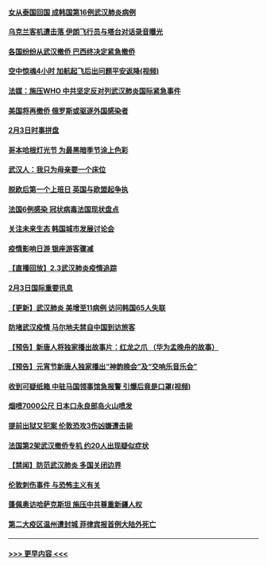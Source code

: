 #### [女从泰国回国 成韩国第16例武汉肺炎病例](../pages/prog202/a102768669.md?t=02041455) 
#### [乌克兰客机遭击落 伊朗飞行员与塔台对话录音曝光](../pages/prog202/a102768645.md?t=02041455) 
#### [各国纷纷从武汉撤侨 巴西终决定紧急撤侨](../pages/prog202/a102768630.md?t=02041455) 
#### [空中惊魂4小时 加航起飞后出问题平安返降(视频)](../pages/prog202/a102768601.md?t=02041455) 
#### [法媒：施压WHO 中共坚定反对列武汉肺炎国际紧急事件](../pages/prog202/a102768584.md?t=02041455) 
#### [美国将再撤侨 俄罗斯或驱逐外国感染者](../pages/prog202/a102768247.md?t=02041455) 
#### [2月3日时事拼盘](../pages/prog202/a102768402.md?t=02041455) 
#### [哥本哈根灯光节 为最黑暗季节涂上色彩](../pages/prog202/a102768369.md?t=02041455) 
#### [武汉人：我只为母亲要一个床位](../pages/prog202/a102768250.md?t=02041455) 
#### [脱欧后第一个上班日 英国与欧盟起争执](../pages/prog202/a102768252.md?t=02041455) 
#### [法国6例感染 冠状病毒法国现状盘点](../pages/prog202/a102768157.md?t=02041455) 
#### [关注未来生态 韩国城市发展讨论会](../pages/prog202/a102768153.md?t=02041455) 
#### [疫情影响日游 银座游客骤减](../pages/prog202/a102768160.md?t=02041455) 
#### [【直播回放】2.3武汉肺炎疫情追踪](../pages/prog202/a102768128.md?t=02041455) 
#### [2月3日国际重要讯息](../pages/prog202/a102767896.md?t=02041455) 
#### [【更新】武汉肺炎 美增至11病例 访问韩国65人失联](../pages/prog202/a102758911.md?t=02041455) 
#### [防堵武汉疫情 马尔地夫禁自中国到访旅客](../pages/prog202/a102767847.md?t=02041455) 
#### [【预告】新唐人将独家播出故事片：红龙之爪 （华为孟晚舟的故事）](../pages/prog202/a102767728.md?t=02041455) 
#### [【预告】元宵节新唐人独家播出“神韵晚会”及“交响乐音乐会”](../pages/prog202/a102767674.md?t=02041455) 
#### [收到可疑纸箱 中驻马国领事馆急报警 引爆后竟是口罩(视频)](../pages/prog202/a102767695.md?t=02041455) 
#### [烟喷7000公尺 日本口永良部岛火山喷发](../pages/prog202/a102767687.md?t=02041455) 
#### [提前出狱又犯案 伦敦恐攻3伤凶嫌遭击毙](../pages/prog202/a102767635.md?t=02041455) 
#### [法国第2架武汉撤侨专机 约20人出现疑似症状](../pages/prog202/a102767617.md?t=02041455) 
#### [【禁闻】防范武汉肺炎  多国关闭边界](../pages/prog202/a102767542.md?t=02041455) 
#### [伦敦刺伤事件 与恐怖主义有关](../pages/prog202/a102767509.md?t=02041455) 
#### [蓬佩奥访哈萨克斯坦 施压中共尊重新疆人权](../pages/prog202/a102767395.md?t=02041455) 
#### [第二大疫区温州遭封城 菲律宾报首例大陆外死亡](../pages/prog202/a102767388.md?t=02041455) 

----
#### [ >>> 更早内容 <<< ](../indexes/prog202-earlier.md)
